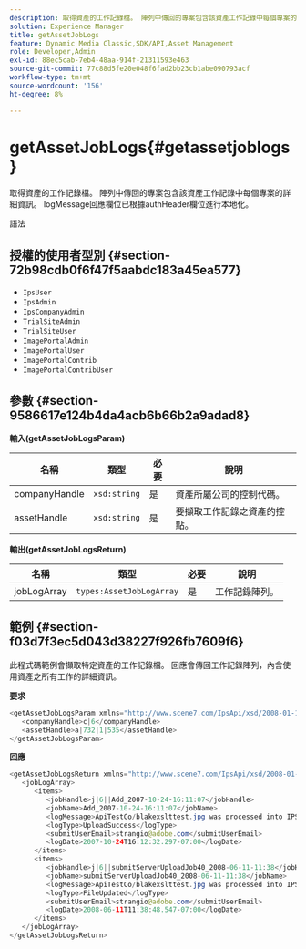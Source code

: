 ```yaml
---
description: 取得資產的工作記錄檔。 陣列中傳回的專案包含該資產工作記錄中每個專案的詳細資訊。 logMessage回應欄位已根據authHeader欄位進行本地化。
solution: Experience Manager
title: getAssetJobLogs
feature: Dynamic Media Classic,SDK/API,Asset Management
role: Developer,Admin
exl-id: 88ec5cab-7eb4-48aa-914f-21311593e463
source-git-commit: 77c88d5fe20e048f6fad2bb23cb1abe090793acf
workflow-type: tm+mt
source-wordcount: '156'
ht-degree: 8%

---
```


# getAssetJobLogs{#getassetjoblogs}

取得資產的工作記錄檔。 陣列中傳回的專案包含該資產工作記錄中每個專案的詳細資訊。 logMessage回應欄位已根據authHeader欄位進行本地化。

語法

## 授權的使用者型別 {#section-72b98cdb0f6f47f5aabdc183a45ea577}

* `IpsUser`
* `IpsAdmin`
* `IpsCompanyAdmin`
* `TrialSiteAdmin`
* `TrialSiteUser`
* `ImagePortalAdmin`
* `ImagePortalUser`
* `ImagePortalContrib`
* `ImagePortalContribUser`

## 參數 {#section-9586617e124b4da4acb6b66b2a9adad8}

**輸入(getAssetJobLogsParam)**

| 名稱 | 類型 | 必要 | 說明 |
|---|---|---|---|
| companyHandle | `xsd:string` | 是 | 資產所屬公司的控制代碼。 |
| assetHandle | `xsd:string` | 是 | 要擷取工作記錄之資產的控點。 |

**輸出(getAssetJobLogsReturn)**

| 名稱 | 類型 | 必要 | 說明 |
|---|---|---|---|
| jobLogArray | `types:AssetJobLogArray` | 是 | 工作記錄陣列。 |

## 範例 {#section-f03d7f3ec5d043d38227f926fb7609f6}

此程式碼範例會擷取特定資產的工作記錄檔。 回應會傳回工作記錄陣列，內含使用資產之所有工作的詳細資訊。

**要求**

```java
<getAssetJobLogsParam xmlns="http://www.scene7.com/IpsApi/xsd/2008-01-15">
   <companyHandle>c|6</companyHandle>
   <assetHandle>a|732|1|535</assetHandle>
</getAssetJobLogsParam>
```

**回應**

```java
<getAssetJobLogsReturn xmlns="http://www.scene7.com/IpsApi/xsd/2008-01-15">
   <jobLogArray>
      <items>
         <jobHandle>j|6||Add_2007-10-24-16:11:07</jobHandle>
         <jobName>Add_2007-10-24-16:11:07</jobName>
         <logMessage>ApiTestCo/blakexslttest.jpg was processed into IPS</logMessage>
         <logType>UploadSuccess</logType>
         <submitUserEmail>strangio@adobe.com</submitUserEmail>
         <logDate>2007-10-24T16:12:32.297-07:00</logDate>
      </items>
      <items>
         <jobHandle>j|6||submitServerUploadJob40_2008-06-11-11:38</jobHandle>
         <jobName>submitServerUploadJob40_2008-06-11-11:38</jobName>
         <logMessage>ApiTestCo/blakexslttest.jpg was processed into IPS.</logMessage>
         <logType>FileUpdated</logType>
         <submitUserEmail>strangio@adobe.com</submitUserEmail>
         <logDate>2008-06-11T11:38:48.547-07:00</logDate>
      </items>
   </jobLogArray>
</getAssetJobLogsReturn>
```
